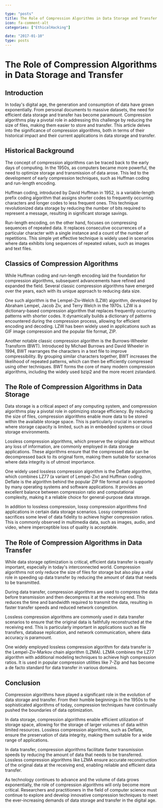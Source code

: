 ```yaml
---

type: "posts"
title: The Role of Compression Algorithms in Data Storage and Transfer
icon: fa-comment-alt
categories: ["EthicalHacking"]

date: "2017-01-10"
type: posts
---
```





# The Role of Compression Algorithms in Data Storage and Transfer

## Introduction

In today's digital age, the generation and consumption of data have grown exponentially. From personal documents to massive datasets, the need for efficient data storage and transfer has become paramount. Compression algorithms play a pivotal role in addressing this challenge by reducing the size of files, making them easier to store and transfer. This article delves into the significance of compression algorithms, both in terms of their historical impact and their current applications in data storage and transfer.

## Historical Background

The concept of compression algorithms can be traced back to the early days of computing. In the 1950s, as computers became more powerful, the need to optimize storage and transmission of data arose. This led to the development of early compression techniques, such as Huffman coding and run-length encoding.

Huffman coding, introduced by David Huffman in 1952, is a variable-length prefix coding algorithm that assigns shorter codes to frequently occurring characters and longer codes to less frequent ones. This technique revolutionized data storage by reducing the number of bits required to represent a message, resulting in significant storage savings.

Run-length encoding, on the other hand, focuses on compressing sequences of repeated data. It replaces consecutive occurrences of a particular character with a single instance and a count of the number of repetitions. This simple yet effective technique is widely used in scenarios where data exhibits long sequences of repeated values, such as images and text files.

## Classics of Compression Algorithms

While Huffman coding and run-length encoding laid the foundation for compression algorithms, subsequent advancements have refined and expanded the field. Several classic compression algorithms have emerged over the years, each with its unique approach to reducing data size.

One such algorithm is the Lempel-Ziv-Welch (LZW) algorithm, developed by Abraham Lempel, Jacob Ziv, and Terry Welch in the 1970s. LZW is a dictionary-based compression algorithm that replaces frequently occurring patterns with shorter codes. It dynamically builds a dictionary of patterns encountered during the compression process, allowing for efficient encoding and decoding. LZW has been widely used in applications such as GIF image compression and the popular file format, ZIP.

Another notable classic compression algorithm is the Burrows-Wheeler Transform (BWT). Introduced by Michael Burrows and David Wheeler in 1994, BWT rearranges the characters in a text file to improve compressibility. By grouping similar characters together, BWT increases the likelihood of repeated patterns, which can then be efficiently compressed using other techniques. BWT forms the core of many modern compression algorithms, including the widely used bzip2 and the more recent zstandard.

## The Role of Compression Algorithms in Data Storage

Data storage is a critical aspect of any computing system, and compression algorithms play a pivotal role in optimizing storage efficiency. By reducing the size of files, compression algorithms enable more data to be stored within the available storage space. This is particularly crucial in scenarios where storage capacity is limited, such as in embedded systems or cloud storage environments.

Lossless compression algorithms, which preserve the original data without any loss of information, are commonly employed in data storage applications. These algorithms ensure that the compressed data can be decompressed back to its original form, making them suitable for scenarios where data integrity is of utmost importance.

One widely used lossless compression algorithm is the Deflate algorithm, which combines LZ77 (a variant of Lempel-Ziv) and Huffman coding. Deflate is the algorithm behind the popular ZIP file format and is supported by many operating systems and software applications. It provides an excellent balance between compression ratio and computational complexity, making it a reliable choice for general-purpose data storage.

In addition to lossless compression, lossy compression algorithms find applications in certain data storage scenarios. Lossy compression sacrifices some level of data fidelity to achieve higher compression ratios. This is commonly observed in multimedia data, such as images, audio, and video, where imperceptible loss of quality is acceptable.

## The Role of Compression Algorithms in Data Transfer

While data storage optimization is critical, efficient data transfer is equally important, especially in today's interconnected world. Compression algorithms not only reduce the size of files for storage but also play a vital role in speeding up data transfer by reducing the amount of data that needs to be transmitted.

During data transfer, compression algorithms are used to compress the data before transmission and then decompress it at the receiving end. This reduces the time and bandwidth required to transmit the data, resulting in faster transfer speeds and reduced network congestion.

Lossless compression algorithms are commonly used in data transfer scenarios to ensure that the original data is faithfully reconstructed at the receiving end. This is particularly important in applications such as file transfers, database replication, and network communication, where data accuracy is paramount.

One widely employed lossless compression algorithm for data transfer is the Lempel-Ziv-Markov chain algorithm (LZMA). LZMA combines the LZ77 algorithm with additional modeling techniques to achieve high compression ratios. It is used in popular compression utilities like 7-Zip and has become a de facto standard for data transfer in various domains.

## Conclusion

Compression algorithms have played a significant role in the evolution of data storage and transfer. From their humble beginnings in the 1950s to the sophisticated algorithms of today, compression techniques have continually pushed the boundaries of data optimization.

In data storage, compression algorithms enable efficient utilization of storage space, allowing for the storage of larger volumes of data within limited resources. Lossless compression algorithms, such as Deflate, ensure the preservation of data integrity, making them suitable for a wide range of applications.

In data transfer, compression algorithms facilitate faster transmission speeds by reducing the amount of data that needs to be transferred. Lossless compression algorithms like LZMA ensure accurate reconstruction of the original data at the receiving end, enabling reliable and efficient data transfer.

As technology continues to advance and the volume of data grows exponentially, the role of compression algorithms will only become more critical. Researchers and practitioners in the field of computer science must continue to explore and develop innovative compression techniques to meet the ever-increasing demands of data storage and transfer in the digital age.